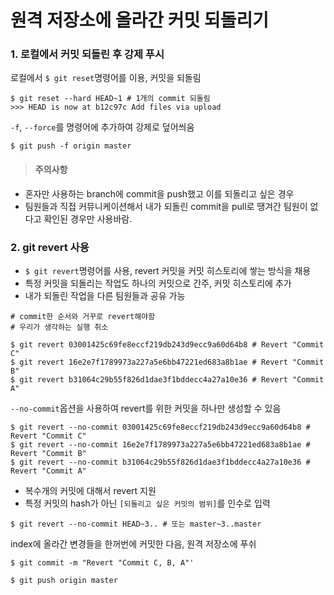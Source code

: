 # 원격 저장소에 올라간 커밋 되돌리기

### 1. 로컬에서 커밋 되돌린 후 강제 푸시
로컬에서 `$ git reset`명령어를 이용, 커밋을 되돌림
```
$ git reset --hard HEAD~1 # 1개의 commit 되돌림
>>> HEAD is now at b12c97c Add files via upload
```
`-f`, `--force`를 명령어에 추가하여 강제로 덮어씌움
```
$ git push -f origin master
```
>#### 주의사항
- 혼자만 사용하는 branch에 commit을 push했고 이를 되돌리고 싶은 경우
- 팀원들과 직접 커뮤니케이션해서 내가 되돌린 commit을 pull로 땡겨간 팀원이 없다고 확인된 경우만 사용바람.

### 2. git revert 사용
- `$ git revert`명령어를 사용, revert 커밋을 커밋 히스토리에 쌓는 방식을 채용
- 특정 커밋을 되돌리는 작업도 하나의 커밋으로 간주, 커밋 히스토리에 추가
- 내가 되돌린 작업을 다른 팀원들과 공유 가능
```
# commit한 순서와 거꾸로 revert해야함
# 우리가 생각하는 실행 취소

$ git revert 03001425c69fe8eccf219db243d9ecc9a60d64b8 # Revert "Commit C"
$ git revert 16e2e7f1789973a227a5e6bb47221ed683a8b1ae # Revert "Commit B"
$ git revert b31064c29b55f826d1dae3f1bddecc4a27a10e36 # Revert "Commit A"
```
`--no-commit`옵션을 사용하여 revert를 위한 커밋을 하나만 생성할 수 있음
```
$ git revert --no-commit 03001425c69fe8eccf219db243d9ecc9a60d64b8 # Revert "Commit C"
$ git revert --no-commit 16e2e7f1789973a227a5e6bb47221ed683a8b1ae # Revert "Commit B"
$ git revert --no-commit b31064c29b55f826d1dae3f1bddecc4a27a10e36 # Revert "Commit A"
```
- 복수개의 커밋에 대해서 revert 지원
- 특정 커밋의 hash가 아닌 `[되돌리고 싶은 커밋의 범위]`를 인수로 입력
```
$ git revert --no-commit HEAD~3.. # 또는 master~3..master
```
index에 올라간 변경들을 한꺼번에 커밋한 다음, 원격 저장소에 푸쉬
```
$ git commit -m "Revert "Commit C, B, A"'
```
```
$ git push origin master
```
